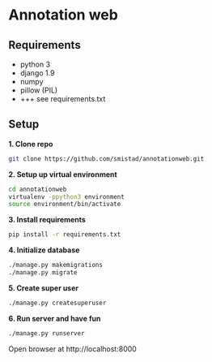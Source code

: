 Annotation web
====================================

Requirements
------------------------------------
* python 3
* django 1.9
* numpy
* pillow (PIL)
* +++ see requirements.txt

Setup
------------------------------------

**1. Clone repo**
```bash
git clone https://github.com/smistad/annotationweb.git
```

**2. Setup up virtual environment**
```bash
cd annotationweb
virtualenv -ppython3 environment
source environment/bin/activate
```

**3. Install requirements**
```bash
pip install -r requirements.txt
```

**4. Initialize database**
```bash
./manage.py makemigrations
./manage.py migrate
```

**5. Create super user**
```bash
./manage.py createsuperuser
```

**6. Run server and have fun**
```bash
./manage.py runserver
```

Open browser at http://localhost:8000
